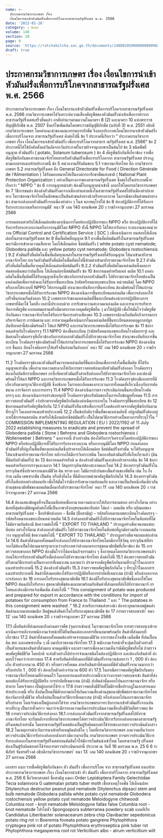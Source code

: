 ```yaml
---
name: >-
  ประกาศกรมวิชาการเกษตร เรื่อง
  เงื่อนไขการนำเข้าหัวมันฝรั่งเพื่อการบริโภคจากสาธารณรัฐฝรั่งเศส พ.ศ. 2566
date: '2023-01-26'
category: ง พิเศษ
volume: 140
section: 20
page: 9
source: 'https://ratchakitcha.soc.go.th/documents/140D020S0000000000902.pdf'
draft: true
---
```


# ประกาศกรมวิชาการเกษตร เรื่อง เงื่อนไขการนำเข้าหัวมันฝรั่งเพื่อการบริโภคจากสาธารณรัฐฝรั่งเศส พ.ศ. 2566

ประกาศกรมวิชาการเกษตร เรื่อง เงื่อนไขการนาเข้าหัวมันฝรั่งเพื่อการบริโภคจากสาธารณรัฐฝรั่งเศส พ.ศ. 2566 กรมวิชาการเกษตรได้วิเคราะห์ความเสี่ยงศัตรูพืชของหัวมันฝรั่งนำเข้าเพื่อการค้าจาก สาธารณรัฐฝรั่งเศสเสร็จสิ้นแล้ว อาศัยอำนาจตามความในมาตรา 8 (2) และมาตรา 10 แห่งพระราชบัญญัติกักพืช พ.ศ. 2507 ซึ่งแก้ไขเพิ่มเติมโดยพระราชบัญญัติกักพืช (ฉบับที่ 3) พ.ศ. 2551 อธิบดีกรมวิชาการเกษตร โดยคำแนะนำของคณะกรรมการกักพืช จึงออกประกาศเงื่อนไขการนาเข้าหัวมันฝรั่งเพื่อการบริโภคจาก สาธารณรัฐฝรั่งเศส ดังต่อไปนี้ ข้อ 1 ประกาศนี้เรียกว่า “ ประกาศกรมวิชาการเกษตร เรื่อง เงื่อนไขการนาเข้าหัวมันฝรั่ง เพื่อการบริโภคจากสาธาร ณรัฐฝรั่งเศส พ.ศ. 2566” ข้อ 2 ประกาศนี้ให้ใช้บังคับตั้งแต่วันถัดจากวันประกาศในราชกิจจานุเบกษาเป็นต้นไป ข้อ 3 ชนิดพืชที่อนุญาต หัวมันฝรั่ง ( potato, Solanum tuberosum ) ข้อ 4 ศัตรูพืชกักกันที่เกี่ยวข้อง รายชื่อศัตรูพืชกักกันของราชอาณาจักรไทยสาหรับหัวมันฝรั่งเพื่อการบริโภคจาก สาธารณรัฐฝรั่งเศส ปรากฏตามเอกสารแนบท้ายประกาศนี้ ข้อ 5 หน่วยงานที่รับผิดชอบ 5.1 ราชอาณาจักรไทย คือ กรมวิชาการเกษตร 5.2 สาธารณรัฐฝรั่งเศส คือ General Directorate for Food ( Direction Générale de l'Alimentation ) ได้รับมอบหมายให้เป็นองค์กรอารักขาพืชแห่งชาติ ( National Plant Protection Organization ) อย่างเป็นทางการของสาธารณรัฐฝรั่งเศส ซึ่งต่อไปในประกาศนี้จะเรียกว่า “ NPPO ” ข้อ 6 การอนุญาตนำเข้า ต้องมีใบอนุญาตนำเข้าซึ่ งออกให้โดยกรมวิชาการเกษตร ข้อ 7 วิธีการขนส่ง ต้องส่งหัวมันฝรั่งมาจากเมืองท่าแห่งหนึ่งในสาธารณรัฐฝรั่งเศสไปยังเมืองท่าปลายทาง ในราชอาณาจักรไทยในลักษณะเป็นสินค้าขนส่งทางน้าหรือทางอากาศ ในกรณีของสินค้าขนส่งทางน้า สามารถส่งออกหัวมันฝรั่งจากเมืองท่าต่าง ๆ ในส หภาพยุโรปได้ ข้อ 8 ห้องปฏิบัติการที่ได้รับการรับรองระบบงานหรือการอนุมัติ ้ หนา 9 ่ เลม 140 ตอนพิเศษ 20 ง ราชกิจจานุเบกษา 27 มกราคม 2566

การทดสอบสาหรับไส้เดือนฝอยต้องดาเนินการโดยห้องปฏิบัติการของ NPPO หรือ ห้องปฏิบัติการที่ได้รับการรับรองระบบงานหรือการอนุมัติโดย NPPO ทั้งนี้ NPPO ได้ให้การรับรอง ระบบงานของหน่วยงาน Official Control and Certification Service ( SOC ) เพื่อดาเนินการ ทดสอบไส้เดือนฝอยในสาธารณรัฐฝรั่งเศส ข้อ 9 พื้นที่ผลิตที่อนุญาต 9.1 บางพื้นที่ผลิตมันฝรั่งในสาธารณรัฐฝรั่งเศสพบว่ามีการเข้าทาความเสียหาย โดยไส้เดือนฝอย ซีสต์มันฝรั่ง ( white potato cyst nematode; Globodera pallida และ yellow potato cyst nematode; Globodera rostochiensis ) 9.2 หัวมันฝรั่งที่ผลิตในพื้นที่ผลิตทุกแหล่งในสาธารณรัฐฝรั่งเศสได้รับอนุญาต ให้นาเข้ามายังราชอาณาจักรไทย ยกเว้นหัวมันฝรั่งที่ผลิตในพื้นที่ต่อไปนี้ห้ามนำเข้ามายังราชอาณาจักรไทย 9.2.1 หัวมันฝรั่งที่ผลิตในพื้นที่ควบคุมไส้เดือนฝอยซีสต์มันฝรั่ง 9.2.2 หัวมันฝรั่งที่ผลิตในแหล่งผลิตซึ่งผลการทดสอบดินพบว่าปนเปื้อน ไส้เดือนฝอยซีสต์มันฝรั่ง ข้อ 10 ข้อกาหนดสำหรับแหล่ งผลิต 10.1 แหล่งผลิตในพื้นที่ผลิตที่ได้รับอนุญาตซึ่งเกี่ยวข้องกับการส่งออกหัวมันฝรั่ง ไปยังราชอาณาจักรไทยต้องเป็นแหล่งผลิตเพื่อการค้าและได้รับการขึ้นทะเบียน (รหัสหรือหมายเลขทะเบียน หน่วยผลิต) โดย NPPO หรือภายใต้ระบบที่ NPPO ให้การอนุมัติ สาเนาของบันทึกการขึ้นทะเบียน ต้องมีพร้อมไว้ให้แก่กรมวิชาการเกษตรเมื่อได้รับการร้องขอ NPPO ต้องดาเนินการขึ้นทะเบียนแหล่งผลิต เพื่อการส่งออกให้เสร็จสิ้นก่อนเริ่มส่งออก 10.2 เกษตรกรเจ้าของแหล่งผลิตที่ขึ้นทะเบียนต้องนำการปฏิบัติทางการเกษตรที่ดีมาใช้ โดยสิ่ง เหล่านี้ประกอบด้วย การรักษาความสะอาดแหล่งผลิต และการนาการบริหารจัดการศัตรูพืช แบบผสมผสานหรือมีมาตรการควบคุมศัตรูพืชอื่น ๆ มาใช้ปฏิบัติ เพื่อให้มั่นใจว่าศัตรูพืชกักกันของ ราชอาณาจักรไทยได้รับการจัดการอย่างเพียงพอ 10.3 เกษตรกรต้องเก็บบันทึกกิจกรรมการบริหารจัดการ การติดตาม และ การควบคุมที่ดาเนินการในแหล่งผลิตที่ขึ้นทะเบียนตลอดฤดูกาลปลูก บันทึกเหล่านี้ต้องมีพร้อมไว้ ให้แก่ NPPO และกรมวิชาการเกษตรเมื่อได้รับการร้องขอ ข้อ 11 ข้อกาหนดสำหรับโรงคัดบรรจุ 11.1 NPPO ต้องขึ้นทะเบียน (รหัสหรือหมายเลขทะเบียนโรงคัดบรรจุ) และ ติดตามโรงคัดบรรจุที่เกี่ยวข้องกับการส่งออกหัวมันฝรั่งไปยังราชอาณาจักรไทย สำเนาของบันทึกการขึ้นทะเบียน โรงคัดบรรจุต้องมีพร้อมไว้ให้แก่กรมวิชาการเกษตรเมื่อได้รับการร้องขอ NPPO ต้องดาเนินการ ขึ้นทะเ บียนโรงคัดบรรจุให้เสร็จสิ้นก่อนเริ่มส่งออก ้ หนา 10 ่ เลม 140 ตอนพิเศษ 20 ง ราชกิจจานุเบกษา 27 มกราคม 2566

11.2 โรงคัดบรรจุต้องนาหัวมันฝรั่งมาจากแหล่งผลิตที่ขึ้นทะเบียนเพื่อการค้าในพื้นที่ผลิต ที่ได้รับอนุญาตเท่านั้น เพื่ออำนวยความสะดวกให้กับการตรวจสอบย้อนกลับหัวมันฝรั่งส่งออก โรงคัดบรรจุต้องเก็บบันทึกรายชื่อเกษตร กรซึ่งจัดหาหัวมันฝรั่งสาหรับส่งออกไปยังราชอาณาจักรไทย และต้องมีพร้อมไว้ให้แก่ NPPO และกรมวิชาการเกษตรเมื่อได้รับการร้องขอ 11.3 โรงคัดบรรจุต้องมีเอกสารที่ดีเกี่ยวกับมาตรฐานวิธีการปฏิบัติ ซึ่งอธิบาย ในรายละเอียดของกระบวนการทั้งหมดที่เกี่ยวเนื่องกับการคัดขนาด การจัดการ และการบรรจุ 11.4 NPPO ต้องดำเนินการตรวจประเมินก่อนขึ้นทะเบียนโรงคัดบรรจุ และ ต้องดาเนินการอย่างน้อยทุกปี โรงคัดบรรจุต้องรับผิดชอบในการเก็บข้อมูลทั้งหมด 11.5 การตรวจสอบหัวมันฝรั่ งว่าปราศจากศัตรูพืชกักกันต้องดำเนินการภายใน โรงคัดบรรจุที่ขึ้นทะเบียน ข้อ 12 ข้อกาหนดสำหรับศัตรูพืชกักกัน 12.1 หัวมันฝรั่งที่นาเข้าเพื่อการบริโภคต้องปราศจากศัตรูพืชกักกันตามที่ระบุไว้ ในเอกสารแนบท้ายประกาศนี้ 12.2 เป็นข้อบังคับว่าพื้นที่ของแหล่งผลิตซึ่ งปลูกมันฝรั่งต้องอยู่ภายใต้การทดสอบดิน สาหรับไส้เดือนฝอยซีสต์มันฝรั่ง เป็นไปตามวิธีการอย่างเป็นทางการที่ระบุไว้ใน “ COMMISSION IMPLEMENTING REGULATION ( EU ) 2022/1192 of 11 July 2022 establishing measures to eradicate and prevent the spread of Globodera pallida ( Stone ) Behrens and Globodera rostochiensis ( Wollenweber ) Behrens ” นอกจากนี้ ตัวอย่างดิน ต้องได้รับการวิเคราะห์โดยห้องปฏิบัติการของ NPPO หรือห้องปฏิบัติการที่ได้รับการรับรองระบบงาน หรือการอนุมัติโดย NPPO ก่อนส่งออก หัวมันฝรั่งที่ปลูกในพื้นที่ของแหล่งผลิตซึ่งปราศจากไส้เดือนฝอย ซีสต์มันฝรั่งเท่านั้น จะได้รับอนุญาตให้นาเข้ามายังราชอาณาจักรไทย หลังจากได้มีการวิเคราะห์ดิน ในกองสินค้ามันฝรั่งที่เก็บเกี่ยวแล้ว (ดินที่ติดกับหัวมันฝรั่ง) ข้อ 13 ข้อกาหนดสำหรับดิ น ต้องล้างหัวมันฝรั่งและต้องปราศจากดิน ข้อ 14 ข้อกาหนดสำหรับการบรรจุและฉลาก 14.1 วัสดุบรรจุภัณฑ์ต้องสะอาดและใหม่ 14.2 ต้องบรรจุหัวมันฝรั่งในบรรจุภัณฑ์ซึ่งปราศจากแมลงมีชีวิต ดิน ทราย และ ไม่มีการปะปนของชิ้นส่วนของพืชอื่น เช่น ใบ กิ่งก้าน เมล็ด เศษซากพืช เป็นต้น หรือสิ่งอื่นใด ที่มีศักยภาพนำพาศัตรูพืชกักกันได้ 14.3 ต้องบรรจุหัวมันฝรั่งในหีบห่ออย่างปลอดภัย เพื่อให้มั่นใจว่ามีการรักษาความปลอดภัย และความเป็นอันหนึ่งอันเดียวกันด้านสุขอนามัยพืชของผลผลิตเมื่อมาถึงยังราชอาณาจักรไทย ้ หนา 11 ่ เลม 140 ตอนพิเศษ 20 ง ราชกิจจานุเบกษา 27 มกราคม 2566

14.4 ต้องแสดงข้อมูลที่จาเป็นบนหีบห่อเพื่ออานวยความสะดวกให้กับการตามสอบ อย่างไรก็ตาม อย่างน้อยที่สุดต้องมีข้อมูลดังต่อไปนี้เป็นภาษาอังกฤษบนแต่ละหีบห่อ ได้แก่ - ผลผลิต หรือ ผลิตผลของสาธารณรัฐฝรั่งเศส - ชื่อบริษัทส่งออก - ชื่อพืช (ชื่อสามัญ) - รหัสหรือหมายเลขทะเบียนโรงคัดบรรจุ - รหัสหรือหมายเลขทะเบียนหน่วยผลิต 14.5 ถ้าส่งออกหัวมันฝรั่งไปยังราชอาณาจักรไทยในหีบห่อที่ไม่ได้มัดรวมกันต้องมี ข้อความต่อไปนี้ “ EXPORT TO THAILAND ” ปรากฏอย่างชัดเจนบนแต่ละหีบห่อ อย่างไรก็ตาม ถ้าส่งออกหัวมันฝรั่ง ไปยังราชอาณาจักรไทยในหีบห่อที่ถูกมัดรวมกันวางบนแท่นวาง อนุญาตให้มี ข้อความต่อไปนี้ “ EXPORT TO THAILAND ” ปรากฏอย่างชัดเจนบนแต่ละด้านได้ 14.6 สินค้าที่ส่งมอบทั้งหมดที่จะส่งออกไปยังราชอาณาจักรไทยโดยมีการใช้วัสดุ บรรจุภัณฑ์ที่ทำจากไม้ต้องเป็นไปตามมาตรฐานระหว่างประเทศว่าด้วยมาตรการสุขอนามัยพืชที่เกี่ยวข้อง ข้อ 15 การตรวจสอบขาออก NPPO ต้องมั่นใจว่าได้ดาเนินกิจกรรมต่าง ๆ ซึ่งกาหนดโดยกรมวิชาการเกษตรแล้ว ก่อนให้การรับรองหัวมันฝรั่งเพื่อส่งออกไปยังราชอาณาจักรไทย ดังต่อไปนี้ 15.1 ต้องตรวจสอบหัวมันฝรั่งตามวิธีการอย่างเป็นทางการที่เหมาะสม และพบว่า ปราศจากศัตรูพืชกักกันตามที่ระบุไว้ในเอกสารแนบท้ายประกาศนี้ 15.2 ต้องล้างหัวมันฝรั่ง 15.3 ถ้าตรวจพบศัตรูพืชกักกันใด ๆ ที่ระบุไว้ในเอกสารแนบท้ายประกาศนี้ สินค้าที่ส่งมอบต้องได้รับการปฏิบัติหรือการบำบัดที่เหมาะสม (ถ้ามี) หรือนำออกจากการส่งออก ข้อ 16 การออกใบรับรองสุขอนามัยพืช 16.1 ต้องมีใบรับรองสุขอนามัยพืชซึ่งออกให้โดย NPPO ต้นฉบับใบรับรอง สุขอนามัยพืชต้องแนบมาพร้อมกับสินค้าที่ส่งมอบที่ส่งไปยังราชอาณาจั กรไทยและต้องมีการแจ้งเพิ่มเติม ดังต่อไปนี้ “ This consignment of potato was produced and prepared for export in accordance with the conditions for import of potatoes for consumption from France to Thailand .” และ “ The potatoes in this consignment were washed .” 16.2 สาหรับการขนส่งทางน้า ต้องระบุหมายเลขตู้ขนส่งสินค้าและหมายเลขผนึก ปิดตู้ขนส่งสินค้าในใบรับรองสุขอนามัยพืช ข้อ 17 การตรวจสอบขาเข้า ้ หนา 12 ่ เลม 140 ตอนพิเศษ 20 ง ราชกิจจานุเบกษา 27 มกราคม 2566

17.1 เมื่อสินค้าที่ส่งมอบมาถึงด่านตรวจพืช (จุดการเข้ามา) ในราชอาณาจักรไทย การตรวจสอบนาเข้าจะดาเนินการหลังจากพนักงานเจ้าหน้าที่ได้ยืนยันแต่ละเอกสารที่แนบมาพร้อมกับ สินค้าที่ส่งมอบที่เกี่ยวข้อง 17.2 สินค้าที่ส่งมอบทั้งหมดต้องปราศจากแมลงมีชีวิต อาการของโรคพืช เมล็ดพืช ที่ปนเปื้อน ดิน ขยะ และเศษซากอื่น ๆ เมื่ อมาถึงราชอาณาจักรไทย 17.3 พนักงานเจ้าหน้าที่จะสุ่มเก็บตัวอย่างที่เป็นตัวแทนของสินค้าที่ส่งมอบ ตามดุลพินิจ และตรวจตราเพื่อลงความเห็นว่ามีศัตรูพืชหรือไม่ ถ้าตรวจพบศัตรูพืชมีชีวิต โดยปกติ จะส่งตัวอย่างไปทำการจำแนกชนิดในห้องปฏิบัติการ และต้องกักสินค้าที่ ส่งมอบไว้จนกว่าจะทราบผล 17.4 สาหรับสินค้าที่ส่งมอบที่มีหัวมันฝรั่งจานวนน้อยกว่า 1 , 000 หัว ต้องเก็บ ตัวอย่างจานวน 450 หัว หรือตรวจทั้งหมด สาหรับสินค้าที่ส่งมอบที่มีหัวมันฝรั่งจานวนมากกว่า หรือเท่ากับ 1 , 000 หัว ต้องเก็บตัวอย่างจำนวน 600 หัว 17.5 ในกรณีตรวจพบศัตรูพืชกักกันของราชอาณาจักรไทยตามที่กำหนดไว้ ในเอกสารแนบท้ายประกาศนี้ระหว่างการตรวจสอบขาเข้า สินค้าที่ส่งมอบต้องได้รับการปฏิบัติหรือ การบำบัดที่เหมาะสม (ถ้ามี) ส่งสินค้านั้นออกไปนอกราชอาณาจักร หรือทำลาย โดยเจ้าของ เป็นผู้ออกค่าใช้จ่า ย 17.6 ถ้าตรวจพบสิ่งมีชีวิตที่ไม่มีรายชื่อปรากฏในเอกสารแนบท้ายประกาศนี้ หรือ สิ่งปนเปื้อนที่มีศักยภาพก่อให้เกิดความเสี่ยงด้านสุขอนามัยพืชต่อราชอาณาจักรไทย ต้องจัดการสิ่งมีชีวิต หรือสิ่งปนเปื้อนด้วยวิธีการที่เหมาะสม (ถ้ามี) หรือส่งออกไปนอกราชอาณาจักร หรือทำลาย โดยเจ้าของเป็นผู้ออกค่าใช้จ่าย กรมวิชาการเกษตรอาจระงับการนาเข้าหัวมันฝรั่งจากเส้นทางที่ระบุ เป็นการชั่วคราว จนกว่าจะมีการลงความเห็นการประเมินความเสี่ยงสิ่งมีชีวิตที่ตรวจพบ ข้อ 18 การตรวจประเมินวิธีการส่งออก 18.1 การส่งออกหัวมันฝรั่งจากสาธารณรัฐฝรั่งเศสไปยังราชอาณาจักรไทย จะเริ่มหลังจากที่กรมวิชาการเกษตรได้ตรวจประเมินวิธีการรับรองส่งออกของสาธารณรัฐฝรั่งเศสแล้วเท่านั้น โดยสาธารณรัฐฝรั่งเศสต้องเป็นผู้รับผิดชอบค่าใช้จ่ายของการตรวจประเมินดังกล่าว 18.2 ในเหตุการณ์ระงับการนาเข้าหรือเหตุผิดปกติใด ๆ โดยที่กรมวิชาการเกษตร ลงความเห็นว่าการตรวจประเมินวิธีการรับรองส่งออกดังกล่าวมีความจาเป็น กรมวิชาการเกษตร อาจตรวจประเมินวิธีการรับรองส่งออกในสาธารณรัฐฝรั่งเศสก่อนตัดสินใจให้มีการเริ่มต้นนำเข้าใหม่ โดยสาธารณรัฐ ฝรั่งเศสต้องเป็นผู้รับผิดชอบค่าใช้จ่ายการตรวจประเมินเหล่านี้ ประกาศ ณ วันที่ 16 มกราคม พ.ศ. 25 6 6 ระพีภัทร์ จันทรศรีวงศ์ อธิบดีกรมวิชาการเกษตร ้ หนา 13 ่ เลม 140 ตอนพิเศษ 20 ง ราชกิจจานุเบกษา 27 มกราคม 2566

เอกสาร แนบ รายชื่อศัตรูพืชกักกันของ หัว มันฝรั่ง เพื่อการบริโภค จาก สาธารณรัฐฝรั่งเศส แนบท้ายประกาศกรมวิชาการเกษตร เรื่อง เงื่อนไขการนำเข้า หัว มันฝรั่ง เพื่อการบริโภคจาก สาธารณรัฐฝรั่งเศส พ.ศ. 256 6 ชื่อวิทยาศาสตร์ ชื่อสามัญ แมลง Order Lepidoptera Family Gelechiidae Tecia solanivora G uatemalan potato tuber moth เชื้อสาเหตุโรคพืช ไส้เดือนฝอย Ditylenchus destructor peanut pod nematode Ditylenchus dipsaci stem and bulb nematode Globodera pallida white potato cyst nematode Globodera rostochiensis yellow potato cyst nematode Meloidogyne chitwoodi Columbia root - knot nematode Meloidogyne fallax false Columbia root - knot nematode โปรโตซัว Spongospora subterranea powdery scab แบคทีเรีย Candidatus Liberibacter solanacearum zebra chip Clavibacter sepedonicus potato ring rot รา Boeremia foveata potato gangrene Phytophthora cryptogea pink rot of potato Phytophthora erythroseptica pink tuber rot Phytophthora megasperma root rot Verticillium albo - atrum verticillium wilt
